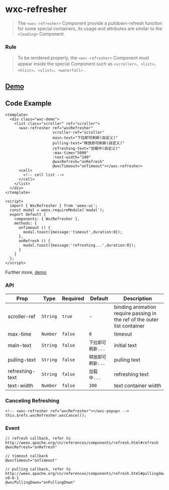 # wxc-refresher

 > The `<wxc-refresher>` Component provide a pulldown-refresh function for some special containers, its usage and attributes are similar to the `<loading>` Component.

### Rule

> To be rendered properly, the `<wxc-refresher>` Component must appear inside the special Component such as `<scroller>`、`<list>`、`<hlist>`、`<vlist>`、`<waterfall>` .

## [Demo](https://h5.m.taobao.com/trip/wx-detection-demo/refresher/index.html?_wx_tpl=https%3A%2F%2Fh5.m.taobao.com%2Ftrip%2Fwx-detection-demo%2Frefresher%2Findex.weex.js)


## Code Example

```vue
<template>
  <div class="wxc-demo">
    <list class="scroller" ref="scroller">
      <wxc-refresher ref="wxcRefresher"
                     scroller-ref="scroller"
                     main-text="下拉即可刷新(自定义)"
                     pulling-text="释放即可刷新(自定义)"
                     refreshing-text="加载中(自定义)"
                     :max-time="5000"
                     :text-width="240"
                     @wxcRefresh="onRefresh"
                     @wxcTimeout="onTimeout"></wxc-refresher>
      <cell>
        <!-- cell list -->
      </cell>
    </list>
  </div>
</template>

<script>
  import { WxcRefresher } from 'weex-ui';
  const modal = weex.requireModule('modal');
  export default {
    components: { WxcRefresher },
    methods: {
      onTimeout () {
        modal.toast({message:'timeout',duration:0});
      },
      onRefresh () {
        modal.toast({message:'refreshing...',duration:0});
      }
    }
  };
</script>
```

Further more, [demo](https://github.com/apache/incubator-weex-ui/blob/master/example/refresher/index.vue)

### API

| Prop | Type | Required | Default | Description |
|-------------|------------|--------|-----|-----|
| scroller-ref | `String` |`true`| - | binding animation require passing in the ref of the outer list container |
| max-time | `Number` |`false`|`0` | timeout |
| main-text | `String` |`false`|`下拉即可刷新...` | initial text |
| pulling-text | `String` |`false`|`释放即可刷新...` | pulling text |
| refreshing-text | `String` |`false`|`加载中...` | refreshing text |
| text-width | `Number` |`false`|`200` | text container width |

### Canceling Refreshing

```
<!-- <wxc-refresher ref="wxcRefresher"></wxc-popup> -->
this.$refs.wxcRefresher.wxcCancel();
```

### Event


```
// refresh callback, refer to http://weex.apache.org/cn/references/components/refresh.html#refresh
@wxcRefresh="onRefresh"
```

```
// timeout callback
@wxcTimeout="onTimeout"
```

```
// pulling callback, refer to http://weex.apache.org/cn/references/components/refresh.html#pullingdown-v0-6-1
@wxcPullingDown="onPullingDown"
```
